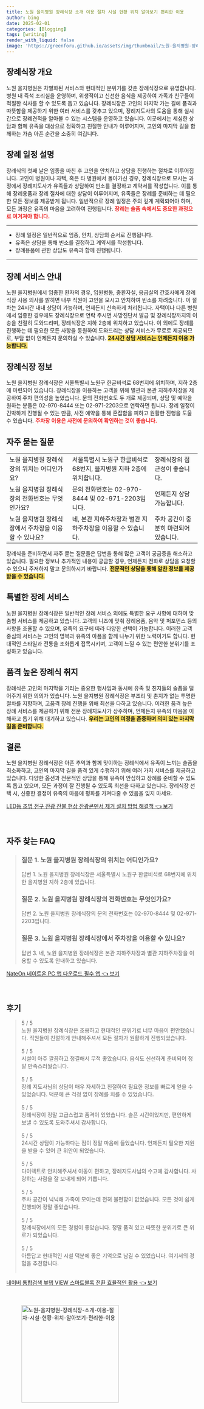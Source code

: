 ```yaml
---
title: 노원 을지병원 장례식장 소개 이용 절차 시설 현황 위치 알아보기 편리한 이용
author: bing
date: 2025-02-01
categories: [Blogging]
tags: [writing]
render_with_liquid: false
image: 'https://greenforu.github.io/assets/img/thumbnail/노원-을지병원-장례식장-소개-이용-절차-시설-현황-위치-알아보기-편리한-이용.webp'
---
```



<h2 id='장례식장 개요'>장례식장 개요</h2>

<p>노원 을지병원은 차별화된 서비스와 현대적인 분위기를 갖춘 장례식장으로 유명합니다. 병원 내 즉석 조리실을 운영하며, 위생적이고 신선한 음식을 제공하여 가족과 친구들이 적절한 식사를 할 수 있도록 돕고 있습니다. 장례식장은 고인의 마지막 가는 길에 품격과 따뜻함을 제공하기 위한 여러 서비스를 갖추고 있으며, 장례지도사의 도움을 통해 실시간으로 장례견적을 알아볼 수 있는 시스템을 운영하고 있습니다. 이곳에서는 세심한 상담과 함께 유족을 대상으로 정확하고 친절한 안내가 이루어지며, 고인의 마지막 길을 함께하는 가슴 아픈 순간을 소중히 여깁니다.</p>

<h2 id='장례 일정 설명'>장례 일정 설명</h2>

<p>장례식의 첫째 날은 임종을 마친 후 고인을 안치하고 상담을 진행하는 절차로 이루어집니다. 고인이 병원이나 자택, 혹은 타 병원에서 돌아가신 경우, 장례식장으로 모시는 과정에서 장례지도사가 유족들과 상담하여 빈소를 결정하고 계약서를 작성합니다. 이를 통해 장례용품과 장례 절차에 대한 상담이 이루어지며, 유족들은 장례를 준비하는 데 필요한 모든 정보를 제공받게 됩니다. 일반적으로 장례 일정은 주의 깊게 계획되어야 하며, 모든 과정은 유족의 마음을 고려하여 진행됩니다. <b><span style="color: #ee2323;">장례는 슬픔 속에서도 중요한 과정으로 여겨져야 합니다.</span></b></p>

<hr />

<ul>
    <li>장례 일정은 일반적으로 임종, 안치, 상담의 순서로 진행됩니다.</li>
    <li>유족은 상담을 통해 빈소를 결정하고 계약서를 작성합니다.</li>
    <li>장례용품에 관한 상담도 유족과 함께 진행됩니다.</li>
</ul>

<hr />

<h2 id='장례 서비스 안내'>장례 서비스 안내</h2>

<p>노원 을지병원에서 임종한 환자의 경우, 입원병동, 중환자실, 응급실의 간호사에게 장례식장 사용 의사를 밝히면 내부 직원이 고인을 모시고 안치하여 빈소를 차려줍니다. 이 절차는 24시간 내내 상담이 가능하며, 언제든지 신속하게 처리됩니다. 자택이나 다른 병원에서 임종한 경우에도 장례식장으로 연락 주시면 사망진단서 발급 및 장례식장까지의 이송을 친절히 도와드리며, 장례식장은 지하 2층에 위치하고 있습니다. 이 외에도 장례를 진행하는 데 필요한 모든 사항을 동원하여 도와드리는 상담 서비스가 무료로 제공되므로, 부담 없이 언제든지 문의하실 수 있습니다. <b><span style="background-color: #ffe066;">24시간 상담 서비스는 언제든지 이용 가능합니다.</span></b></p>

<h2 id='장례식장 정보'>장례식장 정보</h2>

<p>노원 을지병원 장례식장은 서울특별시 노원구 한글비석로 68번지에 위치하며, 지하 2층에 마련되어 있습니다. 장례식장을 이용하는 고객을 위해 별관과 본관 지하주차장을 제공하여 주차 편의성을 높였습니다. 문의 전화번호도 두 개로 제공되며, 상담 및 예약을 원하는 분들은 02-970-8444 또는 02-971-2203으로 연락하면 됩니다. 장례 일정이 긴박하게 진행될 수 있는 만큼, 사전 예약을 통해 혼잡함을 피하고 원활한 진행을 도울 수 있습니다. <b><span style="color: #ee2323;">주차장 이용은 사전에 문의하여 확인하는 것이 좋습니다.</span></b></p>

<h2 id='자주 묻는 질문'>자주 묻는 질문</h2>

<table>
    <tr>
        <td>노원 을지병원 장례식장의 위치는 어디인가요?</td>
        <td>서울특별시 노원구 한글비석로 68번지, 을지병원 지하 2층에 위치합니다.</td>
        <td>장례식장의 접근성이 좋습니다.</td>
    </tr>
    <tr>
        <td>노원 을지병원 장례식장의 전화번호는 무엇인가요?</td>
        <td>문의 전화번호는 02-970-8444 및 02-971-2203입니다.</td>
        <td>언제든지 상담 가능합니다.</td>
    </tr>
    <tr>
        <td>노원 을지병원 장례식장에서 주차장을 이용할 수 있나요?</td>
        <td>네, 본관 지하주차장과 별관 지하주차장을 이용할 수 있습니다.</td>
        <td>주차 공간이 충분히 마련되어 있습니다.</td>
    </tr>
</table>

<p>장례식을 준비하면서 자주 묻는 질문들은 답변을 통해 많은 고객이 궁금증을 해소하고 있습니다. 필요한 정보나 추가적인 내용이 궁금할 경우, 언제든지 전화로 상담을 요청할 수 있으니 주저하지 말고 문의하시기 바랍니다. <b><span style="background-color: #ffe066;">전문적인 상담을 통해 알찬 정보를 제공받을 수 있습니다.</span></b></p>

<h2 id='특별한 장례 서비스'>특별한 장례 서비스</h2>

<p>노원 을지병원 장례식장은 일반적인 장례 서비스 외에도 특별한 요구 사항에 대하여 맞춤형 서비스를 제공하고 있습니다. 고객의 니즈에 맞춰 장례용품, 음악 및 퍼포먼스 등의 사항을 조율할 수 있으며, 유족의 요구에 따라 다양한 선택이 가능합니다. 이러한 고객 중심의 서비스는 고인의 명복과 유족의 아픔을 함께 나누기 위한 노력이기도 합니다. 현대적인 스타일과 전통을 조화롭게 접목시키며, 고객이 느낄 수 있는 편안한 분위기를 조성하고 있습니다.</p>

<h2 id='품격 높은 장례식 취지'>품격 높은 장례식 취지</h2>

<p>장례식은 고인의 마지막을 기리는 중요한 행사임과 동시에 유족 및 친지들의 슬픔을 덜어주기 위한 의의가 있습니다. 노원 을지병원 장례식장은 부조리 및 촌지가 없는 투명한 절차를 지향하며, 고품격 장례 진행을 위해 최선을 다하고 있습니다. 이러한 품격 높은 장례 서비스를 제공하기 위해 전문 장례지도사가 상주하며, 언제든지 유족의 마음을 이해하고 돕기 위해 대기하고 있습니다. <b><span style="background-color: #ffe066;">우리는 고인의 여정을 존중하며 의미 있는 마지막 길을 준비합니다.</span></b></p>

<h2 id='결론'>결론</h2>

<p>노원 을지병원 장례식장은 아픈 추억과 함께 맞이하는 장례식에서 유족이 느끼는 슬픔을 최소화하고, 고인의 마지막 길을 품격 있게 수행하기 위해 여러 가지 서비스를 제공하고 있습니다. 다양한 옵션과 전문적인 상담을 통해 유족이 안심하고 장례를 준비할 수 있도록 돕고 있으며, 모든 과정이 잘 진행될 수 있도록 최선을 다하고 있습니다. 장례식장 선택 시, 신중한 결정이 유족의 마음에 평화를 가져다줄 수 있음을 잊지 마세요.</p>


<p><a class="click-button" title="LED등 조명 전구 잔광 잔불 현상 잔광콘덴서 제거 설치 방법 해결책" href="https://greenforu.github.io/posts/LED%EB%93%B1-%EC%A1%B0%EB%AA%85-%EC%A0%84%EA%B5%AC-%EC%9E%94%EA%B4%91-%EC%9E%94%EB%B6%88-%ED%98%84%EC%83%81-%EC%9E%94%EA%B4%91%EC%BD%98%EB%8D%B4%EC%84%9C-%EC%A0%9C%EA%B1%B0-%EC%84%A4%EC%B9%98-%EB%B0%A9%EB%B2%95-%ED%95%B4%EA%B2%B0%EC%B1%85/" rel="dofollow">LED등 조명 전구 잔광 잔불 현상 잔광콘덴서 제거 설치 방법 해결책 👈 보기</a></p><br>
<h2 id='자주_찾는_FAQ'>자주 찾는 FAQ</h2>
<div itemscope="" itemtype="https://schema.org/FAQPage"> 
<blockquote> 
<div itemscope="" itemprop="mainEntity" itemtype="https://schema.org/Question"> 
<h3 itemprop="name">질문 1. 노원 을지병원 장례식장의 위치는 어디인가요?</h3> 
<div itemscope="" itemprop="acceptedAnswer" itemtype="https://schema.org/Answer"> 
<span itemprop="text"> 
<p>답변 1. 노원 을지병원 장례식장은 서울특별시 노원구 한글비석로 68번지에 위치한 을지병원 지하 2층에 있습니다.</p> 
</span> 
</div> 
</div> 

<div itemscope="" itemprop="mainEntity" itemtype="https://schema.org/Question"> 
<h3 itemprop="name">질문 2. 노원 을지병원 장례식장의 전화번호는 무엇인가요?</h3> 
<div itemscope="" itemprop="acceptedAnswer" itemtype="https://schema.org/Answer"> 
<span itemprop="text"> 
<p>답변 2. 노원 을지병원 장례식장의 문의 전화번호는 02-970-8444 및 02-971-2203입니다.</p> 
</span> 
</div> 
</div> 

<div itemscope="" itemprop="mainEntity" itemtype="https://schema.org/Question"> 
<h3 itemprop="name">질문 3. 노원 을지병원 장례식장에서 주차장을 이용할 수 있나요?</h3> 
<div itemscope="" itemprop="acceptedAnswer" itemtype="https://schema.org/Answer"> 
<span itemprop="text"> 
<p>답변 3. 네, 노원 을지병원 장례식장은 본관 지하주차장과 별관 지하주차장을 이용할 수 있도록 안내하고 있습니다.</p> 
</span> 
</div> 
</div> 

</blockquote> 
</div>
<p><a class="click-button" title="NateOn 네이트온 PC 앱 다운로드 필수 앱" href="https://greenforu.github.io/posts/NateOn-%EB%84%A4%EC%9D%B4%ED%8A%B8%EC%98%A8-PC-%EC%95%B1-%EB%8B%A4%EC%9A%B4%EB%A1%9C%EB%93%9C-%ED%95%84%EC%88%98-%EC%95%B1/" rel="dofollow">NateOn 네이트온 PC 앱 다운로드 필수 앱 👈 보기</a></p><br>
<h2 id='후기'>후기</h2>
<div itemscope itemtype="https://schema.org/Product">
  <blockquote>
  <div itemprop="review" itemscope itemtype="https://schema.org/Review">
      <div itemprop="reviewRating" itemscope itemtype="https://schema.org/Rating"> <span itemprop="ratingValue">5</span> / <span itemprop="bestRating">5</span> </div>
      <span itemprop="reviewBody">노원 을지병원 장례식장은 조용하고 현대적인 분위기로 너무 마음이 편안했습니다. 직원들이 친절하게 안내해주셔서 모든 절차가 원활하게 진행되었습니다.</span>
  </div>
  <br>
  <div itemprop="review" itemscope itemtype="https://schema.org/Review">
      <div itemprop="reviewRating" itemscope itemtype="https://schema.org/Rating"> <span itemprop="ratingValue">5</span> / <span itemprop="bestRating">5</span> </div>
      <span itemprop="reviewBody">시설이 아주 깔끔하고 청결해서 무척 좋았습니다. 음식도 신선하게 준비되어 정말 만족스러웠습니다.</span>
  </div>
  <br>
  <div itemprop="review" itemscope itemtype="https://schema.org/Review">
      <div itemprop="reviewRating" itemscope itemtype="https://schema.org/Rating"> <span itemprop="ratingValue">5</span> / <span itemprop="bestRating">5</span> </div>
      <span itemprop="reviewBody">장례 지도사님의 상담이 매우 자세하고 친절하여 필요한 정보를 빠르게 얻을 수 있었습니다. 덕분에 큰 걱정 없이 장례를 치를 수 있었습니다.</span>
  </div>
  <br>
  <div itemprop="review" itemscope itemtype="https://schema.org/Review">
      <div itemprop="reviewRating" itemscope itemtype="https://schema.org/Rating"> <span itemprop="ratingValue">5</span> / <span itemprop="bestRating">5</span> </div>
      <span itemprop="reviewBody">장례식장이 정말 고급스럽고 품격이 있었습니다. 슬픈 시간이었지만, 편안하게 보낼 수 있도록 도와주셔서 감사합니다.</span>
  </div>
  <br>
  <div itemprop="review" itemscope itemtype="https://schema.org/Review">
      <div itemprop="reviewRating" itemscope itemtype="https://schema.org/Rating"> <span itemprop="ratingValue">5</span> / <span itemprop="bestRating">5</span> </div>
      <span itemprop="reviewBody">24시간 상담이 가능하다는 점이 정말 마음에 들었습니다. 언제든지 필요한 지원을 받을 수 있어 큰 위안이 되었습니다.</span>
  </div>
  <br>
  <div itemprop="review" itemscope itemtype="https://schema.org/Review">
      <div itemprop="reviewRating" itemscope itemtype="https://schema.org/Rating"> <span itemprop="ratingValue">5</span> / <span itemprop="bestRating">5</span> </div>
      <span itemprop="reviewBody">다이렉트로 안치해주셔서 이동이 편하고, 장례지도사님의 수고에 감사합니다. 사랑하는 사람을 잘 보내게 되어 기쁩니다.</span>
  </div>
  <br>
  <div itemprop="review" itemscope itemtype="https://schema.org/Review">
      <div itemprop="reviewRating" itemscope itemtype="https://schema.org/Rating"> <span itemprop="ratingValue">5</span> / <span itemprop="bestRating">5</span> </div>
      <span itemprop="reviewBody">주차 공간이 넉넉해 가족이 모이는데 전혀 불편함이 없었습니다. 모든 것이 쉽게 진행되어 정말 좋았습니다.</span>
  </div>
  <br>
  <div itemprop="review" itemscope itemtype="https://schema.org/Review">
      <div itemprop="reviewRating" itemscope itemtype="https://schema.org/Rating"> <span itemprop="ratingValue">5</span> / <span itemprop="bestRating">5</span> </div>
      <span itemprop="reviewBody">장례식장에서의 모든 경험이 좋았습니다. 정말 품격 있고 따뜻한 분위기로 큰 위로가 되었습니다.</span>
  </div>
  <br>
  <div itemprop="review" itemscope itemtype="https://schema.org/Review">
      <div itemprop="reviewRating" itemscope itemtype="https://schema.org/Rating"> <span itemprop="ratingValue">5</span> / <span itemprop="bestRating">5</span> </div>
      <span itemprop="reviewBody">아름답고 현대적인 시설 덕분에 좋은 기억으로 남길 수 있었습니다. 여기서의 경험을 추천합니다.</span>
  </div>
  <br>
  </blockquote>
</div>
<p><a class="click-button" title="네이버 통합검색 뷰탭 VIEW 스마트블록 전환 효율적인 활용" href="https://greenforu.github.io/posts/%EB%84%A4%EC%9D%B4%EB%B2%84-%ED%86%B5%ED%95%A9%EA%B2%80%EC%83%89-%EB%B7%B0%ED%83%AD-VIEW-%EC%8A%A4%EB%A7%88%ED%8A%B8%EB%B8%94%EB%A1%9D-%EC%A0%84%ED%99%98-%ED%9A%A8%EC%9C%A8%EC%A0%81%EC%9D%B8-%ED%99%9C%EC%9A%A9/" rel="dofollow">네이버 통합검색 뷰탭 VIEW 스마트블록 전환 효율적인 활용 👈 보기</a></p><br>
<figure class="image"><img src="https://greenforu.github.io/assets/img/thumbnail/노원-을지병원-장례식장-소개-이용-절차-시설-현황-위치-알아보기-편리한-이용.webp" alt="노원-을지병원-장례식장-소개-이용-절차-시설-현황-위치-알아보기-편리한-이용" width="256" height="256"></figure>